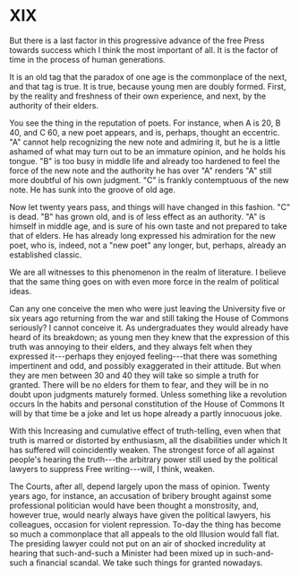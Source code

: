 # XIX

But there is a last factor in this progressive advance of the free Press towards success which I think the most important of all. It is the factor of time in the process of human generations.

It is an old tag that the paradox of one age is the commonplace of the next, and that tag is true. It is true, because young men are doubly formed. First, by the reality and freshness of their own experience, and next, by the authority of their elders.

You see the thing in the reputation of poets. For instance, when A is 20, B 40, and C 60, a new poet appears, and is, perhaps, thought an eccentric. "A" cannot help recognizing the new note and admiring it, but he is a little ashamed of what may turn out to be an immature opinion, and he holds his tongue. "B" is too busy in middle life and already too hardened to feel the force of the new note and the authority he has over "A" renders "A" still more doubtful of his own judgment. "C" is frankly contemptuous of the new note. He has sunk into the groove of old age.

Now let twenty years pass, and things will have changed in this fashion. "C" is dead. "B" has grown old, and is of less effect as an authority. "A" is himself in middle age, and is sure of his own taste and not prepared to take that of elders. He has already long expressed his admiration for the new poet, who is, indeed, not a "new poet" any longer, but, perhaps, already an established classic.

We are all witnesses to this phenomenon in the realm of literature. I believe that the same thing goes on with even more force in the realm of political ideas.

Can any one conceive the men who were just leaving the University five or six years ago returning from the war and still taking the House of Commons seriously? I cannot conceive it. As undergraduates they would already have heard of its breakdown; as young men they knew that the expression of this truth was annoying to their elders, and they always felt when they expressed it---perhaps they enjoyed feeling---that there was something impertinent and odd, and possibly exaggerated in their attitude. But when they are men between 30 and 40 they will take so simple a truth for granted. There will be no elders for them to fear, and they will be in no doubt upon judgments maturely formed. Unless something like a revolution occurs In the habits and personal constitution of the House of Commons It will by that time be a joke and let us hope already a partly innocuous joke.

With this Increasing and cumulative effect of truth-telling, even when that truth is marred or distorted by enthusiasm, all the disabilities under which It has suffered will coincidently weaken. The strongest force of all against people's hearing the truth---the arbitrary power still used by the political lawyers to suppress Free writing---will, I think, weaken.

The Courts, after all, depend largely upon the mass of opinion. Twenty years ago, for instance, an accusation of bribery brought against some professional politician would have been thought a monstrosity, and, however true, would nearly always have given the political lawyers, his colleagues, occasion for violent repression. To-day the thing has become so much a commonplace that all appeals to the old Illusion would fall flat. The presiding lawyer could not put on an air of shocked incredulity at hearing that such-and-such a Minister had been mixed up in such-and-such a financial scandal. We take such things for granted nowadays.
